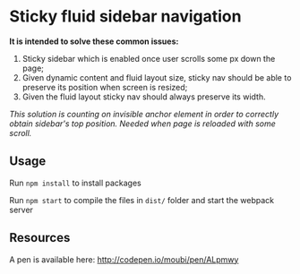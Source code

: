 # Sticky fluid sidebar navigation

**It is intended to solve these common issues:**

 1. Sticky sidebar which is enabled once user scrolls some px down the page;
 2. Given dynamic content and fluid layout size, sticky nav should be able to preserve its position when screen is resized;
 3. Given the fluid layout sticky nav should always preserve its width.

*This solution is counting on invisible anchor element in order to correctly obtain sidebar's top position. Needed when page is reloaded with some scroll.*

## Usage
Run `npm install` to install packages

Run `npm start` to compile the files in `dist/` folder and start the webpack server

## Resources
A pen is available here: http://codepen.io/moubi/pen/ALpmwy
